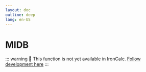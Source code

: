 ```yaml
---
layout: doc
outline: deep
lang: en-US
---
```


# MIDB

::: warning
🚧 This function is not yet available in IronCalc.
[Follow development here](https://github.com/ironcalc/IronCalc/labels/Functions)
:::